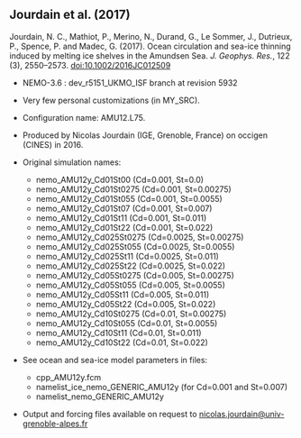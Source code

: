 ## Jourdain et al. (2017)

Jourdain, N. C., Mathiot, P., Merino, N., Durand, G., Le Sommer, J., Dutrieux, P., Spence, P. and Madec, G. (2017). Ocean circulation and sea-ice thinning induced by melting ice shelves in the Amundsen Sea. _J. Geophys. Res._, 122 (3), 2550–2573. [doi:10.1002/2016JC012509](http://onlinelibrary.wiley.com/doi/10.1002/2016JC012509/abstract)

* NEMO-3.6 : dev\_r5151\_UKMO\_ISF branch at revision 5932 

* Very few personal customizations (in MY\_SRC).

* Configuration name: AMU12.L75.

* Produced by Nicolas Jourdain (IGE, Grenoble, France) on occigen (CINES) in 2016.

* Original simulation names: 
   - nemo\_AMU12y\_Cd01St00 (Cd=0.001, St=0.0)
   - nemo\_AMU12y\_Cd01St0275 (Cd=0.001, St=0.00275)
   - nemo\_AMU12y\_Cd01St055 (Cd=0.001, St=0.0055)
   - nemo\_AMU12y\_Cd01St07 (Cd=0.001, St=0.007)
   - nemo\_AMU12y\_Cd01St11 (Cd=0.001, St=0.011)
   - nemo\_AMU12y\_Cd01St22 (Cd=0.001, St=0.022)
   - nemo\_AMU12y\_Cd025St0275 (Cd=0.0025, St=0.00275)
   - nemo\_AMU12y\_Cd025St055 (Cd=0.0025, St=0.0055)
   - nemo\_AMU12y\_Cd025St11 (Cd=0.0025, St=0.011)
   - nemo\_AMU12y\_Cd025St22 (Cd=0.0025, St=0.022)
   - nemo\_AMU12y\_Cd05St0275 (Cd=0.005, St=0.00275)
   - nemo\_AMU12y\_Cd05St055 (Cd=0.005, St=0.0055)
   - nemo\_AMU12y\_Cd05St11 (Cd=0.005, St=0.011)
   - nemo\_AMU12y\_Cd05St22 (Cd=0.005, St=0.022)
   - nemo\_AMU12y\_Cd10St0275 (Cd=0.01, St=0.00275)
   - nemo\_AMU12y\_Cd10St055 (Cd=0.01, St=0.0055)
   - nemo\_AMU12y\_Cd10St11 (Cd=0.01, St=0.011)
   - nemo\_AMU12y\_Cd10St22 (Cd=0.01, St=0.022)

* See ocean and sea-ice model parameters in files:
   - cpp\_AMU12y.fcm
   - namelist\_ice\_nemo\_GENERIC\_AMU12y (for Cd=0.001 and St=0.007)
   - namelist\_nemo\_GENERIC\_AMU12y

* Output and forcing files available on request to <nicolas.jourdain@univ-grenoble-alpes.fr> 
